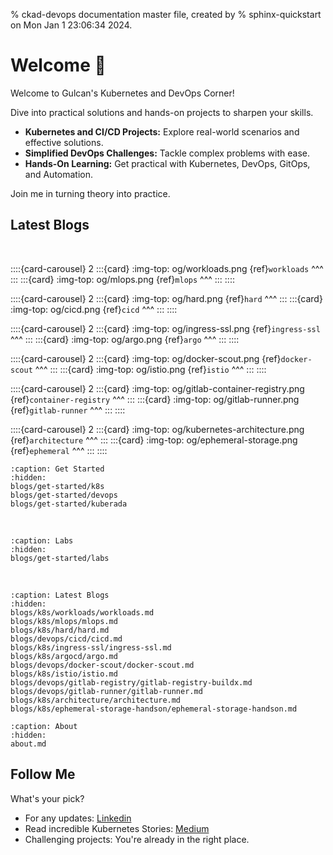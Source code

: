 % ckad-devops documentation master file, created by
% sphinx-quickstart on Mon Jan  1 23:06:34 2024.

# Welcome 🚁

Welcome to Gulcan's Kubernetes and DevOps Corner!

Dive into practical solutions and hands-on projects to sharpen your skills.

- **Kubernetes and CI/CD Projects:** Explore real-world scenarios and effective solutions.
- **Simplified DevOps Challenges:** Tackle complex problems with ease.
- **Hands-On Learning:** Get practical with Kubernetes, DevOps, GitOps, and Automation.

Join me in turning theory into practice.


<!-- :::{card} 
:link-type: ref
:img-top: og/architecture.png
:shadow: lg
:margin: 5
:width: 75%
:text-align: center
{ref}`architecture`
+++
:::

:::{card} 
:link-type: ref
:img-top: og/architecture.png
:shadow: lg
:margin: 5
:width: 75%
:text-align: center
{ref}`architecture`
+++
::: -->



<!-- <img src="https://api.thegreenwebfoundation.org/greencheckimage/kuberada.devtechops.dev?nocache=true" alt="This website is hosted Green - checked by thegreenwebfoundation.org"> -->

## Latest Blogs

</br>

::::{card-carousel} 2
:::{card}
:img-top: og/workloads.png
{ref}`workloads`
^^^
:::
:::{card}
:img-top: og/mlops.png
{ref}`mlops`
^^^
:::
::::


::::{card-carousel} 2
:::{card}
:img-top: og/hard.png
{ref}`hard`
^^^
:::
:::{card}
:img-top: og/cicd.png
{ref}`cicd`
^^^
:::
::::



::::{card-carousel} 2
:::{card}
:img-top: og/ingress-ssl.png
{ref}`ingress-ssl`
^^^
:::
:::{card}
:img-top: og/argo.png
{ref}`argo`
^^^
:::
::::


::::{card-carousel} 2
:::{card}
:img-top: og/docker-scout.png
{ref}`docker-scout`
^^^
:::
:::{card}
:img-top: og/istio.png
{ref}`istio`
^^^
:::
::::

::::{card-carousel} 2
:::{card}
:img-top: og/gitlab-container-registry.png
{ref}`container-registry`
^^^
:::
:::{card}
:img-top: og/gitlab-runner.png
{ref}`gitlab-runner`
^^^
:::
::::

::::{card-carousel} 2
:::{card}
:img-top: og/kubernetes-architecture.png
{ref}`architecture`
^^^
:::
:::{card}
:img-top: og/ephemeral-storage.png
{ref}`ephemeral`
^^^
:::
::::



```{toctree}
:caption: Get Started
:hidden:
blogs/get-started/k8s
blogs/get-started/devops
blogs/get-started/kuberada

```

<!-- ```{toctree}
:caption: Blogs by Domains
:hidden:
blogs/ckad/ckad-collection
blogs/devops/devops-collection
``` -->

</br>

```{toctree}
:caption: Labs
:hidden:
blogs/get-started/labs
```

</br>


```{toctree}
:caption: Latest Blogs
:hidden:
blogs/k8s/workloads/workloads.md
blogs/k8s/mlops/mlops.md
blogs/k8s/hard/hard.md
blogs/devops/cicd/cicd.md
blogs/k8s/ingress-ssl/ingress-ssl.md
blogs/k8s/argocd/argo.md
blogs/devops/docker-scout/docker-scout.md
blogs/k8s/istio/istio.md
blogs/devops/gitlab-registry/gitlab-registry-buildx.md
blogs/devops/gitlab-runner/gitlab-runner.md
blogs/k8s/architecture/architecture.md
blogs/k8s/ephemeral-storage-handson/ephemeral-storage-handson.md
```

<!-- </br>

```{toctree}
:hidden:
blogs/authors/gulcan.md
``` -->


```{toctree}
:caption: About
:hidden:
about.md

```

## Follow Me

What's your pick?

- For any updates: [Linkedin](https://www.linkedin.com/in/gulcantopcu/)
- Read incredible Kubernetes Stories: [Medium](https://medium.com/@gulcantopcu)
- Challenging projects: You're already in the right place.
